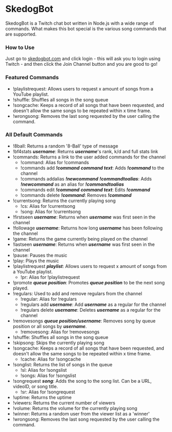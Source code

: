 # SkedogBot
SkedogBot is a Twitch chat bot written in Node.js with a wide range of commands. What makes this bot special is the various song commands that are supported.

### How to Use
Just go to [skedogbot.com](http://skedogbot.com) and click login - this will ask you to login using Twitch - and then click the Join Channel button and you are good to go!

### Featured Commands
* !playlistrequest: Allows users to request x amount of songs from a YouTube playlist.
* !shuffle: Shuffles all songs in the song queue
* !songcache: Keeps a record of all songs that have been requested, and doesn't allow the same songs to be repeated within x time frame.
* !wrongsong: Removes the last song requested by the user calling the command.

### All Default Commands
* !8ball: Returns a random '8-Ball' type of message
* !bf4stats **_username_**: Returns **_username_**'s rank, k/d and full stats link
* !commands: Returns a link to the user added commands for the channel
  * !command: Alias for !commands
  * !commands add **_!command_** **_command text_**: Adds **_!command_** to the channel
  * !commands addalias **_!newcommand_** **_!commandtoalias_**: Adds **_!newcommand_** as an alias for **_!commandtoalias_**
  * !commands edit **_!command_** **_command text_**: Edits **_!command_**
  * !commands delete **_!command_**: Removes **_!command_**
* !currentsong: Returns the currently playing song
  * !cs: Alias for !currentsong
  * !song: Alias for !currentsong
* !firstseen **_username_**: Returns when **_username_** was first seen in the channel
* !followage **_username_**: Returns how long **_username_** has been following the channel
* !game: Returns the game currently being played on the channel
* !lastseen **_username_**: Returns when **_username_** was first seen in the channel
* !pause: Pauses the music
* !play: Plays the music
* !playlistrequest **_playlist_**: Allows users to request x amount of songs from a YouTube playlist.
  * !pr: Alias for !playlistrequest
* !promote **_queue position_**: Promotes **_queue position_** to be the next song played.
* !regulars: Used to add and remove regulars from the channel
  * !regular: Alias for !regulars
  * !regulars add **_username_**: Add **_username_** as a regular for the channel
  * !regulars delete **_username_**: Deletes **_username_** as a regular for the channel
* !removesongs **_queue position/username_**: Removes song by queue position or all songs by **_username_**.
  * !removesong: Alias for !removesongs
* !shuffle: Shuffles all songs in the song queue
* !skipsong: Skips the currently playing song
* !songcache: Keeps a record of all songs that have been requested, and doesn't allow the same songs to be repeated within x time frame.
  * !cache: Alias for !songcache
* !songlist: Returns the list of songs in the queue
  * !sl: Alias for !songslist
  * !songs: Alias for !songslist
* !songrequest **_song_**: Adds the song to the song list. Can be a URL, videoID, or song title.
  * !sr: Alias for !songrequest
* !uptime: Returns the uptime
* !viewers: Returns the current number of viewers
* !volume: Returns the volume for the currently playing song
* !winner: Returns a random user from the viewer list as a 'winner'
* !wrongsong: Removes the last song requested by the user calling the command.